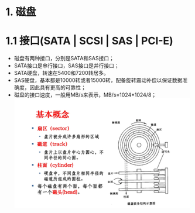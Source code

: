# 1. 磁盘
# 1.1 接口(SATA | SCSI | SAS | PCI-E)
* 磁盘有两种接口，分别是SATA和SAS接口；
* SATA接口是串行接口，SAS接口是并行接口；
* SATA硬盘，转速在5400和7200转居多。
* SAS硬盘，基本都是10000转或者15000转，配备旋转震动补偿以保证数据准确度，因此具有更高的可靠性；
* 磁盘的接口速度，一般用MB/s来表示，MB/s=1024*1024/8；
![机械硬盘构造图](../images/机械硬盘构造图.webp)